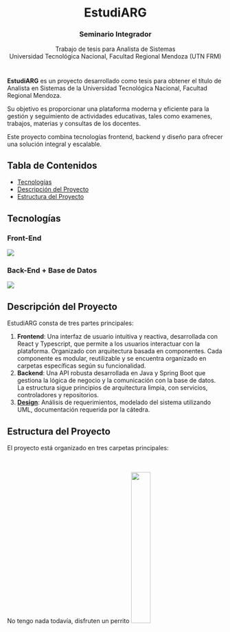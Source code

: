 <div align=center>

# EstudiARG

### Seminario Integrador

Trabajo de tesis para Analista de Sistemas <br> Universidad Tecnológica Nacional, Facultad Regional Mendoza (UTN FRM)

<h1></h1>
</div>

**EstudiARG** es un proyecto desarrollado como tesis para obtener el título de Analista en Sistemas de la Universidad Tecnológica Nacional, Facultad Regional Mendoza.

Su objetivo es proporcionar una plataforma moderna y eficiente para la gestión y seguimiento de actividades educativas, tales como examenes, trabajos, materias y consultas de los docentes.

Este proyecto combina tecnologías frontend, backend y diseño para ofrecer una solución integral y escalable.

## Tabla de Contenidos

- [Tecnologías](#tecnologías)
- [Descripción del Proyecto](#descripción-del-proyecto)
- [Estructura del Proyecto](#estructura-del-proyecto)

## Tecnologías

### Front-End

<img src="https://go-skill-icons.vercel.app/api/icons?i=html,css,js,ts,react" >

### Back-End + Base de Datos

<img src="https://go-skill-icons.vercel.app/api/icons?i=java,spring,mysql" >

## Descripción del Proyecto

EstudiARG consta de tres partes principales:

1. **Frontend**: Una interfaz de usuario intuitiva y reactiva, desarrollada con React y Typescript, que permite a los usuarios interactuar con la plataforma. Organizado con arquitectura basada en componentes. Cada componente es modular, reutilizable y se encuentra organizado en carpetas específicas según su funcionalidad.
2. **Backend**: Una API robusta desarrollada en Java y Spring Boot que gestiona la lógica de negocio y la comunicación con la base de datos. La estructura sigue principios de arquitectura limpia, con servicios, controladores y repositorios.
3. **[Design](./design/README.md)**: Análisis de requerimientos, modelado del sistema utilizando UML, documentación requerida por la cátedra.

## Estructura del Proyecto

El proyecto está organizado en tres carpetas principales:

<br>
<br>
No tengo nada todavía, disfruten un perrito

<img src="https://i.pinimg.com/originals/a6/39/0f/a6390f619690577266dacb3e1a361239.jpg" width=30%>

